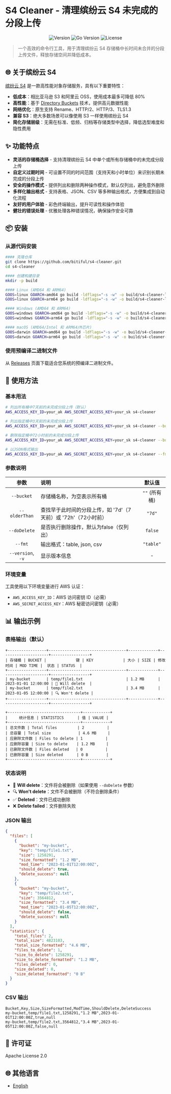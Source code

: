 # S4 Cleaner - 清理缤纷云 S4 未完成的分段上传

<div align="center">

![Version](https://img.shields.io/badge/version-0.1.0-blue.svg)
![Go Version](https://img.shields.io/badge/go-%3E%3D1.16-blue.svg)
![License](https://img.shields.io/badge/license-Apache%202.0-green.svg)

</div>

> 一个高效的命令行工具，用于清理缤纷云 S4 存储桶中长时间未合并的分段上传文件，释放存储空间并降低成本。

## 🌐 关于缤纷云 S4

[缤纷云 S4](https://docs.bitiful.com/bitiful-s4/intro) 是一款高性能对象存储服务，具有以下重要特性：

- **低成本**：相比亚马逊 S3 和阿里云 OSS，使用成本最多可降低 80%
- **高性能**：基于 [Directory Buckets](https://docs.aws.amazon.com/zh_cn/AmazonS3/latest/userguide/directory-buckets-overview.html) 技术，提供高元数据性能
- **网络优化**：原生支持 Rename、HTTP/2、HTTP/3、TLS1.3
- **兼容 S3**：绝大多数场景可以像使用 S3 一样使用缤纷云 S4
- **简化存储层级**：无需在标准、低频、归档等存储类型中选择，降低选型难度和隐性费用

## ✨ 功能特点

- **灵活的存储桶选择** - 支持清理缤纷云 S4 中单个或所有存储桶中的未完成分段上传
- **自定义过期时间** - 可设置不同的时间范围（支持天和小时单位）来识别长期未完成的分段上传
- **安全的操作模式** - 提供列出和删除两种操作模式，默认仅列出，避免意外删除
- **多样化输出格式** - 支持表格、JSON、CSV 等多种输出格式，方便集成到自动化流程
- **友好的用户体验** - 彩色终端输出，提升可读性和操作体验
- **健壮的错误处理** - 优雅处理各种错误情况，确保操作安全可靠

## 📦 安装

### 从源代码安装

```bash
#### 克隆仓库
git clone https://github.com/bitiful/s4-cleaner.git
cd s4-cleaner

#### 创建构建目录
mkdir -p build

#### Linux (AMD64 和 ARM64)
GOOS=linux GOARCH=amd64 go build -ldflags="-s -w" -o build/s4-cleaner-linux-amd64 .
GOOS=linux GOARCH=arm64 go build -ldflags="-s -w" -o build/s4-cleaner-linux-arm64 .

#### Windows (AMD64 和 ARM64)
GOOS=windows GOARCH=amd64 go build -ldflags="-s -w" -o build/s4-cleaner-windows-amd64.exe .
GOOS=windows GOARCH=arm64 go build -ldflags="-s -w" -o build/s4-cleaner-windows-arm64.exe .

#### macOS (AMD64/Intel 和 ARM64/M芯片)
GOOS=darwin GOARCH=amd64 go build -ldflags="-s -w" -o build/s4-cleaner-macos-intel .
GOOS=darwin GOARCH=arm64 go build -ldflags="-s -w" -o build/s4-cleaner-macos-apple-silicon .
```

### 使用预编译二进制文件

从 [Releases](https://github.com/bitiful/s4-cleaner/releases) 页面下载适合您系统的预编译二进制文件。

## 🚀 使用方法

### 基本用法

```bash
# 列出所有桶中7天前的未完成分段上传（默认）
AWS_ACCESS_KEY_ID=your_ak AWS_SECRET_ACCESS_KEY=your_sk s4-cleaner

# 列出指定桶中3天前的未完成分段上传
AWS_ACCESS_KEY_ID=your_ak AWS_SECRET_ACCESS_KEY=your_sk s4-cleaner --bucket=my-bucket --olderThan=3d

# 删除指定桶中72小时前的未完成分段上传
AWS_ACCESS_KEY_ID=your_ak AWS_SECRET_ACCESS_KEY=your_sk s4-cleaner --bucket=my-bucket --olderThan=72h --doDelete

# 以JSON格式输出
AWS_ACCESS_KEY_ID=your_ak AWS_SECRET_ACCESS_KEY=your_sk s4-cleaner --fmt=json
```

### 参数说明

| 参数 | 说明 | 默认值 |
|:------:|:------|:--------:|
| `--bucket` | 存储桶名称，为空表示所有桶 | `""` (所有桶) |
| `--olderThan` | 查找早于此时间的分段上传，如 '7d'（7天前）或 '72h'（72小时前） | `"7d"` |
| `--doDelete` | 是否执行删除操作，默认为false（仅列出） | `false` |
| `--fmt` | 输出格式：table, json, csv | `"table"` |
| `--version`, `-v` | 显示版本信息 | - |

### 环境变量

工具使用以下环境变量进行 AWS 认证：

- `AWS_ACCESS_KEY_ID`：AWS 访问密钥 ID（必需）
- `AWS_SECRET_ACCESS_KEY`：AWS 秘密访问密钥（必需）

## 📊 输出示例

### 表格输出（默认）

```
+-----------------+----------------------------------+-------------+---------------------+-----------------+
| 存储桶 | BUCKET |             键 | KEY             | 大小 | SIZE | 修改时间 | MOD TIME |  状态 | STATUS  |
+-----------------+----------------------------------+-------------+---------------------+-----------------+
| my-bucket       | temp/file1.txt                   | 1.2 MB      | 2023-01-01 12:00:00 | 🎯 Will delete  |
| my-bucket       | temp/file2.txt                   | 3.4 MB      | 2023-01-05 12:00:00 | 🔍 Won't delete |
+-----------------+----------------------------------+-------------+---------------------+-----------------+

+--------------------------------+------------+
|     统计信息 | STATISTICS      | 值 | VALUE |
+--------------------------------+------------+
| 总文件数 | Total files         | 2          |
| 总容量 | Total size            | 4.6 MB     |
| 应删除文件数 | Files to delete | 1          |
| 应删除容量 | Size to delete    | 1.2 MB     |
| 已删除文件数 | Files deleted   | 0          |
| 已删除容量 | Size deleted      | 0 B        |
+--------------------------------+------------+
```

### 状态说明

- 🎯 **Will delete**：文件将会被删除（如果使用 `--doDelete` 参数）
- 🔍 **Won't delete**：文件不会被删除（不符合删除条件）
- ✅ **Deleted**：文件已成功删除
- ❌ **Delete failed**：文件删除失败

### JSON 输出

```json
{
  "files": [
    {
      "bucket": "my-bucket",
      "key": "temp/file1.txt",
      "size": 1258291,
      "size_formatted": "1.2 MB",
      "mod_time": "2023-01-01T12:00:00Z",
      "should_delete": true,
      "delete_success": null
    },
    {
      "bucket": "my-bucket",
      "key": "temp/file2.txt",
      "size": 3564812,
      "size_formatted": "3.4 MB",
      "mod_time": "2023-01-05T12:00:00Z",
      "should_delete": false,
      "delete_success": null
    }
  ],
  "statistics": {
    "total_files": 2,
    "total_size": 4823103,
    "total_size_formatted": "4.6 MB",
    "files_to_delete": 1,
    "size_to_delete": 1258291,
    "size_to_delete_formatted": "1.2 MB",
    "files_deleted": 0,
    "size_deleted": 0,
    "size_deleted_formatted": "0 B"
  }
}
```

### CSV 输出

```
Bucket,Key,Size,SizeFormatted,ModTime,ShouldDelete,DeleteSuccess
my-bucket,temp/file1.txt,1258291,"1.2 MB",2023-01-01T12:00:00Z,true,null
my-bucket,temp/file2.txt,3564812,"3.4 MB",2023-01-05T12:00:00Z,false,null
```

## 📄 许可证

Apache License 2.0

## 🌐 其他语言

- [English](README.en.md)
